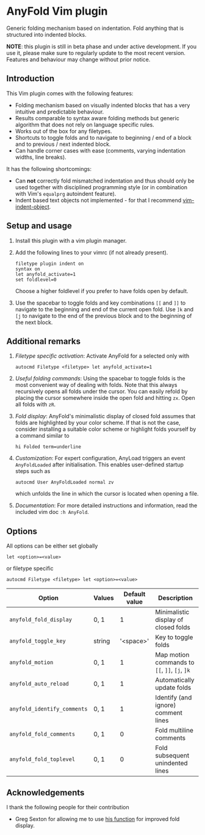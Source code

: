 # AnyFold Vim plugin

Generic folding mechanism based on indentation. Fold anything that is structured into indented blocks.

**NOTE**: this plugin is still in beta phase and under active development. If you use it, please make sure to regularly update to the most recent version.
Features and behaviour may change without prior notice.


## Introduction

This Vim plugin comes with the following features:
* Folding mechanism based on visually indented blocks that has a very intuitive and predictable behaviour.
* Results comparable to syntax aware folding methods but generic algorithm that does not rely on language specific rules.
* Works out of the box for any filetypes.
* Shortcuts to toggle folds and to navigate to beginning / end of a block and to previous / next indented block.
* Can handle corner cases with ease (comments, varying indentation widths, line breaks).

It has the following shortcomings:
* Can **not** correctly fold mismatched indentation and thus should only be used together with disciplined programming style (or in combination with Vim's `equalprg` autoindent feature).
* Indent based text objects not implemented - for that I recommend [vim-indent-object](https://github.com/michaeljsmith/vim-indent-object).


## Setup and usage

1. Install this plugin with a vim plugin manager.
2. Add the following lines to your vimrc (if not already present).

    ```vim
    filetype plugin indent on
    syntax on
    let anyfold_activate=1
    set foldlevel=0
    ```

    Choose a higher foldlevel if you prefer to have folds open by default.
3. Use the spacebar to toggle folds and key combinations `[[` and `]]` to navigate to the beginning and end of the current open fold. Use `]k` and `[j` to navigate to the end of the previous block and to the beginning of the next block.


## Additional remarks

1. *Filetype specific activation*:
    Activate AnyFold for a selected <filetype> only with

    ```vim
    autocmd Filetype <filetype> let anyfold_activate=1
    ```
2. *Useful folding commands*: Using the spacebar to toggle folds is the most convenient way of dealing with folds. Note that this always recursively opens all folds under the cursor. You can easily refold by placing the cursor somewhere inside the open fold and hitting `zx`. Open all folds with `zR`.
3. *Fold display*: AnyFold's minimalistic display of closed fold assumes that folds are highlighted by your color scheme. If that is not the case, consider installing a suitable color scheme or highlight folds yourself by a command similar to

    ```vim
    hi Folded term=underline
    ```

4. *Customization*: For expert configuration, AnyLoad triggers an event `AnyFoldLoaded` after initialisation. This enables user-defined startup steps such as

    ```vim
    autocmd User AnyFoldLoaded normal zv
    ```

   which unfolds the line in which the cursor is located when opening a file.
5. *Documentation*: For more detailed instructions and information, read the included vim doc `:h AnyFold`.


## Options

All options can be either set globally

```vim
let <option>=<value>
```

or filetype specific

```vim
autocmd Filetype <filetype> let <option>=<value>
```

Option | Values | Default value |  Description
------ | -------------- | ------------- | ------------
`anyfold_fold_display` | 0, 1 | 1 | Minimalistic display of closed folds
`anyfold_toggle_key` | string | '\<space\>' | Key to toggle folds
`anyfold_motion` | 0, 1 | 1 | Map motion commands to `[[`, `]]`, `[j`, `]k`
`anyfold_auto_reload` | 0, 1 | 1 | Automatically update folds
`anyfold_identify_comments` | 0, 1 | 1 | Identify (and ignore) comment lines
`anyfold_fold_comments` | 0, 1 | 0 | Fold multiline comments
`anyfold_fold_toplevel` | 0, 1 | 0 | Fold subsequent unindented lines


## Acknowledgements

I thank the following people for their contribution
* Greg Sexton for allowing me to use [his function](http://www.gregsexton.org/2011/03/improving-the-text-displayed-in-a-fold/) for improved fold display.
